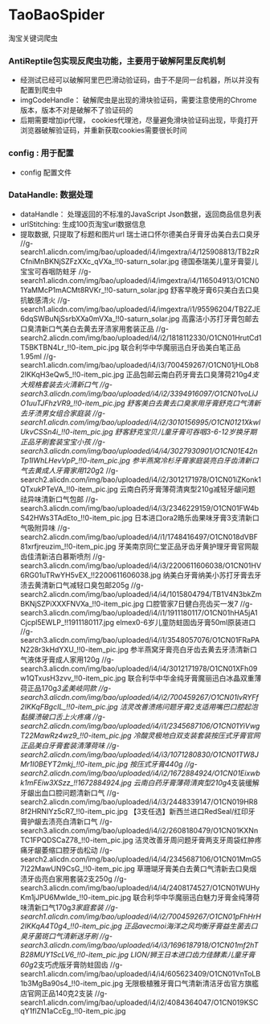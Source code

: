 # TaoBaoSpider
淘宝关键词爬虫
### AntiReptile包实现反爬虫功能，主要用于破解阿里反爬机制
 - 经测试已经可以破解阿里巴巴滑动验证码，由于不是同一台机器，所以并没有配置到爬虫中
 -  imgCodeHandle： 破解爬虫是出现的滑块验证码，需要注意使用的Chrome版本，版本不对是破解不了验证码的
 - 后期需要增加ip代理， cookies代理池，尽量避免滑块验证码出现，毕竟打开浏览器破解验证码，并重新获取cookies需要很长时间
### config : 用于配置
 - config 配置文件
### DataHandle: 数据处理
 - dataHandle： 处理返回的不标准的JavaScript Json数据，返回商品信息列表
 - urlStitching: 生成100页淘宝url数据信息
 - 提取数据, 只提取了标题和图片url
    瑞士进口怀尔德美白牙膏牙齿美白去口臭牙
//g-search1.alicdn.com/img/bao/uploaded/i4/imgextra/i4/125908813/TB2zRCfniMnBKNjSZFzXXc_qVXa_!!0-saturn_solar.jpg
德国泰瑞美儿童牙膏婴儿宝宝可吞咽防蛀牙
//g-search1.alicdn.com/img/bao/uploaded/i4/imgextra/i4/116504913/O1CN01YaMMcP1mACMt8RVKr_!!0-saturn_solar.jpg
舒客早晚牙膏6只美白去口臭抗敏感清火
//g-search1.alicdn.com/img/bao/uploaded/i4/imgextra/i1/95596204/TB2ZJE6dqSWBuNjSsrbXXa0mVXa_!!0-saturn_solar.jpg
高露洁小苏打牙膏包邮去口臭清新口气美白去黄去牙渍家用套装正品
//g-search2.alicdn.com/img/bao/uploaded/i4/i2/1818112330/O1CN01HrutCd1T5BKTBN4Lr_!!0-item_pic.jpg
联合利华中华魔丽迅白牙齿美白笔正品1.95ml
//g-search1.alicdn.com/img/bao/uploaded/i4/i3/700459267/O1CN01jHLOb82IKKqH3eQw5_!!0-item_pic.jpg
正品包邮云南白药牙膏去口臭薄荷210g*4支大规格套装去火清新口气
//g-search3.alicdn.com/img/bao/uploaded/i4/i2/3394916097/O1CN01voLiJO1uuTJFhzVR9_!!0-item_pic.jpg
舒客美白去黄去口臭家用牙膏舒克口气清新去牙渍男女组合家庭装
//g-search1.alicdn.com/img/bao/uploaded/i4/i2/3010156995/O1CN0121XkwlUkvCSSn4i_!!0-item_pic.jpg
舒客舒克宝贝儿童牙膏可吞咽3-6-12岁换牙期正品牙刷套装宝宝小孩
//g-search3.alicdn.com/img/bao/uploaded/i4/i4/3027930901/O1CN01E42nTp1IWhLHevVpP_!!0-item_pic.jpg
参半燕窝冷杉牙膏家庭装亮白牙齿清新口气去黄成人牙膏家用120g*2
//g-search2.alicdn.com/img/bao/uploaded/i4/i2/3012171978/O1CN01iZKonk1QTxukPTeVA_!!0-item_pic.jpg
云南白药牙膏薄荷清爽型210g减轻牙龈问题祛异味清新口气包邮
//g-search3.alicdn.com/img/bao/uploaded/i4/i3/2346229159/O1CN01FW4bS42HWs3TAdEto_!!0-item_pic.jpg
日本进口ora2皓乐齿果味牙膏3支清新口气吸附异味
//g-search2.alicdn.com/img/bao/uploaded/i4/i1/1748416497/O1CN018dVBF81xrfjreuzim_!!0-item_pic.jpg
牙美南京同仁堂正品牙齿牙黄护理牙膏官网靓齿佳清新洁白慕斯喷剂
//g-search3.alicdn.com/img/bao/uploaded/i4/i3/2200611606038/O1CN01HV6RG01uTRwYH5vEX_!!2200611606038.jpg
纳美白牙膏纳美小苏打牙膏去牙渍去黄清新口气减轻口臭包邮205g
//g-search2.alicdn.com/img/bao/uploaded/i4/i4/1015804794/TB1V4N3bkZmBKNjSZPiXXXFNVXa_!!0-item_pic.jpg
口腔管家7日健白亮齿买一发7
//g-search3.alicdn.com/img/bao/uploaded/i4/i1/1911180117/O1CN01hHA5jA1Cjcpl5EWLP_!!1911180117.jpg
elmex0-6岁儿童防蛀固齿牙膏50ml原装进口
//g-search3.alicdn.com/img/bao/uploaded/i4/i1/3548057076/O1CN01FRaPAN228r3kHdYXU_!!0-item_pic.jpg
参半燕窝牙膏亮白牙齿去黄去牙渍清新口气液体牙膏成人家用120g
//g-search3.alicdn.com/img/bao/uploaded/i4/i4/3012171978/O1CN01XFh09w1QTxusH3zvv_!!0-item_pic.jpg
联合利华中华金纯牙膏魔丽迅白冰晶双重薄荷正品170g*3孟美岐同款
//g-search3.alicdn.com/img/bao/uploaded/i4/i2/700459267/O1CN01IvRYFf2IKKqFBgcIL_!!0-item_pic.jpg
洁灵改善溃疡问题牙膏2支适用嘴巴口腔起泡黏膜溃破口舌上火疼痛
//g-search2.alicdn.com/img/bao/uploaded/i4/i1/2345687106/O1CN01YiVwgT22MawRz4wz9_!!0-item_pic.jpg
冷酸灵极地白双支装套装按压式牙膏官网正品美白牙膏套装清薄荷味
//g-search2.alicdn.com/img/bao/uploaded/i4/i3/1071280830/O1CN01TW8JMr1I0BEYT2mkj_!!0-item_pic.jpg
按压式牙膏440g
//g-search2.alicdn.com/img/bao/uploaded/i4/i2/1672884924/O1CN01Eixwbk1mFEiw3XSzz_!!1672884924.jpg
云南白药牙膏薄荷清爽型210g*4支装缓解牙龈出血口腔问题清新口气
//g-search2.alicdn.com/img/bao/uploaded/i4/i3/2448339147/O1CN019HR88f2HRNIYz5cR7_!!0-item_pic.jpg
【3支任选】新西兰进口RedSeal/红印牙膏护龈去渍亮白清新口气
//g-search3.alicdn.com/img/bao/uploaded/i4/i2/2608180479/O1CN01KXNnTC1FPQDSCaZ78_!!0-item_pic.jpg
洁灵改善牙周问题牙膏两支牙周袋红肿疼痛牙龈萎缩口腔牙齿松动
//g-search2.alicdn.com/img/bao/uploaded/i4/i4/2345687106/O1CN01MmG57I22MawUN9CsG_!!0-item_pic.jpg
草珊瑚牙膏美白去黄口气清新去口臭烟渍牙齿亮白家用套装2支250g
//g-search3.alicdn.com/img/bao/uploaded/i4/i4/2408174527/O1CN01WUHyKm1jJPU6MwIde_!!0-item_pic.jpg
联合利华中华魔丽迅白魅力牙膏金纯薄荷味清新口气170g*3家庭套装
//g-search1.alicdn.com/img/bao/uploaded/i4/i2/700459267/O1CN01pFhHrH2IKKqA4T0g4_!!0-item_pic.jpg
正品avecmoi海洋之风均衡牙膏益生菌去口臭牙菌斑口气清新送牙刷
//g-search3.alicdn.com/img/bao/uploaded/i4/i3/1696187918/O1CN01mf2hTB28MUY1ScLV6_!!0-item_pic.jpg
LION/狮王日本进口齿力佳酵素儿童牙膏60g*2支巧虎版牙膏防蛀固齿
//g-search1.alicdn.com/img/bao/uploaded/i4/i4/605623409/O1CN01VnToLB1b3MgBa90s4_!!0-item_pic.jpg
无限极植雅牙膏口气清新清洁牙齿官方旗艦店官网正品140克2支装
//g-search1.alicdn.com/img/bao/uploaded/i4/i2/4084364047/O1CN019KSCqY1flZN1aCcEg_!!0-item_pic.jpg
 